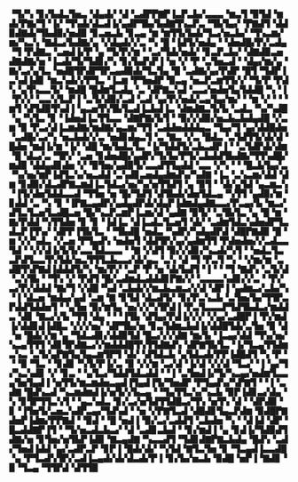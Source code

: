 ▝▜▞▚▝▊▞▙▟▃▜▅▃▝▟▄▟▞▝▟▝▃▟▛▛▇▛▐▃▛▃▙▞▃▃▃▝▆▃▜▝▉▜▟▝▆▟▞▛▇▞▜▝▐▞▝▜▚▟▞▟▃▟▐▞▄▟▛▜▙▞▙▟▇▜▚▃▛▃▝▜▙▜▄▞▝▛▇▟▜▝▟▟▉▟▇▟▞▜▙▟▉▞▅▟▉▝▊▃▅▃▙▝▊▃▄▝▆▝▆▜▜▞▙▟▞▜▃▞▅▃▙▞▝▜▚▃▆▞▆▞▚▃▚▝▇▟▃▞▙▟▇▞▄▝▞▟▄▟▞▞▃▝▚▝█▝▐▟▜▞▅▟▄▝▝▟▅▟█▞▛▞▃▟▄▝▜▝▛▟▇▃▝▃▅▟▐▞▛▝▄▝▜▞▛▞▆▝▝▃▞▜▟▞▅▟▞▝▊▃▛▃▙▞▝▟▇▟▉▃▅▟▇▟▇▞▅▝▐▃▟▞▜▞▜▟▊▞▚▝▊▞▙▟▚▛▐▝▅▝▞▝▛▝▃▜▅▃▟▝▝▟▄▞▆▞▄▝▇▞▃▞▄▜▃▝▅▟█▜▛▟▛▜▛▃▄▟▉▟▞▜▃▜▄▝█▝▃▟▇▞▄▞▛▟▛▝█▜▝▜▟▛▐▃▚▟▐▟▊▝▆▃▚▟▞▞▛▜▃▝▐▃▆▝▛▜▅▟▛▝▉▃▄▝▅▃▛▃▆▜▜▞▞▝▜▞▛▝▛▟▚▝▄▜▚▃▃▜▞▝▆▟█▝█▟▆▜▃▟▄▝▃▝▟▛▇▃▚▟▝▃▃▞▅▟▅▜▄▜▟▟█▝▚▝▐▝▛▞▞▝▃▃▚▜▃▛▐▝▃▜▞▟▉▞▃▟▝▃▟▝▄▞▛▞▅▟▞▃▄▜▄▞▆▞▝▝▆▝▞▝▝▝▆▜▝▟▜▟▉▜▚▟▐▝▄▃▅▜▚▜▙▜▃▟▐▃▙▟▐▃▝▟▆▟▇▃▜▞▙▝▃▟▃▝▚▞▚▟█▝▄▝▚▜▃▝▊▝▐▟▅▟▐▃▜▜▃▃▝▟▇▛▇▞▙▜▝▝▉▞▞▟▉▞▅▃▙▃▙▟▄▟█▝▞▃▆▝▉▝▛▃▞▟▐▃▆▟▇▞▆▟▇▞▄▃▆▞▜▜▝▃▟▟▅▟▟▟▄▃▝▜▄▞▜▝▄▞▟▟█▟▅▝▃▟█▞▃▞▚▝▅▃▙▟▞▞▃▝▅▟▊▟▄▃▜▝▃▝▇▃▝▞▃▝█▟▃▝▃▜▟▜▜▞▟▞▟▝█▟▅▝▆▟▐▞▆▝▐▞▝▟█▝▆▞▙▟▃▜▃▝▐▞▜▟▟▜▞▃▙▃▟▛▐▝▝▃▜▟▛▟▞▟▆▝█▝▟▃▞▃▝▜▛▞▝▃▅▝▊▟▅▟█▞▄▟▛▞▜▞▙▞▛▜▞▃▙▟▟▜▙▟▇▞▜▜▚▟█▞▆▟▉▝▟▟▄▟▊▟▅▝▞▝▉▜▅▞▄▟▉▜▞▃▃▟▜▜▄▟▟▝▃▃▝▞▚▝▝▝█▃▙▜▄▞▃▝▚▞▅▞▆▛▐▟▜▃▚▞▅▃▟▟▝▃▚▟▊▃▅▟▄▟▆▟▚▞▚▟▇▝▐▃▝▃▚▃▆▞▟▟▝▟▆▝▊▟▉▞▟▃▟▛▇▃▆▟▐▃▜▟▃▞▅▞▚▞▅▜▜▟▜▝▄▝▉▜▝▝▟▞▄▜▟▝▄▃▆▃▚▝▐▜▞▟▅▜▟▟▃▃▟▝▜▜▅▝▅▝█▞▜▟▜▝▟▜▙▟▞▟▅▜▟▃▄▝▚▜▜▝▄▟▉▞▆▝▊▟▟▝▃▝▚▝▊▝▐▛▇▃▄▟▛▞▄▟▄▟▛▟▞▟▄▛▐▟▆▟▄▟▇▃▃▞▛▃▄▞▙▝▆▃▞▟▜▃▜▃▅▜▃▟█▃▅▝█▞▚▃▛▃▆▛▐▃▆▞▟▝▄▟▇▝▉▜▞▝▃▜▙▜▃▝▄▝█▝▆▝▇▞▛▟▟▝▚▜▜▟▅▝▊▝▊▝▐▟▐▃▝▟▐▃▟▃▜▃▅▜▝▟▞▝▃▟▆▜▟▃▚▟▅▟▛▜▃▟▃▛▐▜▚▞▝▟▛▛▐▜▙▜▃▝▝▜▙▟█▝▅▟▃▝▚▟▛▞▚▟▄▟▛▟▝▟█▛▇▟▉▝█▝▆▝▞▞▚▟▃▝▞▃▅▝▛▜▄▟▚▝▅▟▅▜▝▟▟▜▛▞▄▞▄▟▆▜▜▝▛▟▅▟▅▞▞▃▟▃▃▜▟▝▝▞▞▟▐▞▙▜▞▃▃▜▟▃▃▃▝▝▇▝▞▟▜▝▉▞▞▟▊▞▚▃▟▞▚▜▝▝▅▟▃▜▃▃▛▟▜▃▃▜▚▜▟▞▅▃▜▜▜▃▙▃▃▞▟▞▄▃▝▃▚▝▟▝▜▝▛▃▜▝▚▝▝▞▆▞▆▝▃▟█▜▚▛▇▟▐▟▟▟▜▞▚▝▆▞▛▞▝▃▛▝▛▝▅▝▟▞▙▟▜▝▐▝▝▝▜▝▇▟▚▝▃▜▞▟▝▃▚▜▙▝▝▜▚▝▞▝▛▟▜▝█▞▃▟▆▟▃▟▟▟▊▛▇▞▞▝▃▃▃▃▚▟▊▞▞▃▝▝▛▞▃▞▛▞▟▟▟▝▇▞▜▝▞▟█▝▚▟▝▃▙▟▞▞▆▃▙▃▆▃▞▞▟▝▟▛▐▝▄▟▆▃▞▃▙▞▚▝▐▝▟▃▅▝▆▟▄▞▄▟▝▃▆▝▇▝▊▜▟▝▟▃▟▜▞▝▊▞▛▃▚▃▙▝▃▜▅▞▙▞▜▜▛▃▛▟▟▜▟▟▅▜▝▝▄▜▅▝▉▞▆▜▄▝▅▞▞▞▚▜▛▟▐▝▛▃▜▃▃▃▛▜▟▜▙▟▃▞▆▟▟▃▝▟▊▝▇▃▞▞▙▝▜▜▝▟▄▝▝▝▐▜▙▝▟▜▄▞▛▟▐▞▞▞▝▞▄▞▃▟█▛▐▝▛▞▆▟▐▞▟▟▊▟▐▟█▃▝▞▞▞▅▞▝▟▛▜▙▞▅▝▊▃▜▟▆▃▙▟▐▞▟▟█▜▟▞▃▜▅▝▉▝▟▝▅▝█▟▞▞▆▝▄▝▜▟▃▟▊▞▟▟▉▜▟▝█▃▞▞▞▟▇▝▆▞▙▝▐▃▄▞▟▟▝▜▚▞▅▞▚▃▄▜▜▜▝▟▊▜▛▟▇▃▞▞▆▟▟▟█▜▚▜▜▟▇▟▚▝▟▛▇▜▙▜▃▝▐▞▜▃▄▜▜▟▆▃▚▃▝▃▜▞▄▛▇▜▄▜▄▃▆▜▛▜▝▟▞▝▟▜▟▃▙▝▄▜▟▃▟▞▛▛▐▟█▟▜▝▚▝▛▝▝▝▉▝▜▃▝▝▊▟▊▝▚▜▞▛▐▞▃▝▉▝▞▞▆▝▃▞▟▝▐▞▟▝▞▞▟▝▜▃▞▝▐▝▄▞▜▞▚▃▚▟▊▝▞▝▊▃▝▝▄▜▃▞▜▟▟▜▟▃▟▟▝▝▐▝▃▜▅▟▐▞▜▞▚▃▄▞▅▟▆▜▃▃▄▜▅▜▄▟▐▝▅▜▜▞▆▃▆▟▅▃▄▟▐▜▄▟▐▜▞▜▅▟▛▝▛▜▄▟▚▞▚▛▇▜▝▝▐▝▃▟▇▝█▟▚▃▟▝▚▃▆▟▆▟▐▞▅▜▞▞▙▃▄▝▝▜▄▜▜▃▚▞▚▃▙▝▉▛▐▟▊▃▞▟▄▝▚▝▊▜▛▜▜▃▚▜▝▝▄▃▚▟▃▝▊▞▃▞▅▜▟▜▜▟█▃▞▜▚▝▅▜▚▝▟▝▝▟▛▟▉▝▊▝▐▜▅▜▞▃▅▃▚▟▛▃▄▞▜▟▚▟▝▝▅▝▞▛▇▜▃▟▝▟█▟▊▜▄▃▛▟▆▝▉▟█▛▇▟▅▛▐▟▆▞▛▛▇▟▝▝▉▟▝▝█▝▅▟▐▝▉▞▃▞▃▟▟▜▝▃▙▟▅▝▚▝▝▟▐▟▝▟▛▝█▃▟▟▇▛▐▜▝▝▜▞▅▃▟▃▙▃▞▝▟▝▃▟▊▃▙▟▝▝▊▞▆▟▐▝▄▝▊▟▐▞▜▟▉▟▜▟▇▞▅▝▊▜▅▞▅▜▙▛▐▟▉▝▇▃▄▟▇▝▚▃▃▟▜▝▜▟▊▟▇▛▇▃▙▟▄▝█▟▚▝▃▟▞▜▅▟▐▟▟▝▄▞▃▟▛▃▛▝▊▛▐▝█▟▞▟▞▝▚▜▟▝▇▜▃▜▅▝▊▝▜▃▄▟▐▃▃▟█▝▄▝▛▜▃▟▚▜▛▞▃▟▐▃▄▟▞▟▞▟▃▟▞▛▐▝▊▞▙▞▅▃▙▝▉▟█▝▅▛▐▝▇▟▊▝▉▝▜▃▄▝▜▜▛▟▝▟▜▜▉
